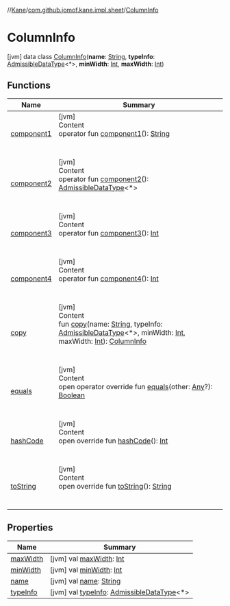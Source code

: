//[Kane](../../index.md)/[com.github.jomof.kane.impl.sheet](../index.md)/[ColumnInfo](index.md)



# ColumnInfo  
 [jvm] data class [ColumnInfo](index.md)(**name**: [String](https://kotlinlang.org/api/latest/jvm/stdlib/kotlin/-string/index.html), **typeInfo**: [AdmissibleDataType](../-admissible-data-type/index.md)<*>, **minWidth**: [Int](https://kotlinlang.org/api/latest/jvm/stdlib/kotlin/-int/index.html), **maxWidth**: [Int](https://kotlinlang.org/api/latest/jvm/stdlib/kotlin/-int/index.html))   


## Functions  
  
|  Name|  Summary| 
|---|---|
| <a name="com.github.jomof.kane.impl.sheet/ColumnInfo/component1/#/PointingToDeclaration/"></a>[component1](component1.md)| <a name="com.github.jomof.kane.impl.sheet/ColumnInfo/component1/#/PointingToDeclaration/"></a>[jvm]  <br>Content  <br>operator fun [component1](component1.md)(): [String](https://kotlinlang.org/api/latest/jvm/stdlib/kotlin/-string/index.html)  <br><br><br>
| <a name="com.github.jomof.kane.impl.sheet/ColumnInfo/component2/#/PointingToDeclaration/"></a>[component2](component2.md)| <a name="com.github.jomof.kane.impl.sheet/ColumnInfo/component2/#/PointingToDeclaration/"></a>[jvm]  <br>Content  <br>operator fun [component2](component2.md)(): [AdmissibleDataType](../-admissible-data-type/index.md)<*>  <br><br><br>
| <a name="com.github.jomof.kane.impl.sheet/ColumnInfo/component3/#/PointingToDeclaration/"></a>[component3](component3.md)| <a name="com.github.jomof.kane.impl.sheet/ColumnInfo/component3/#/PointingToDeclaration/"></a>[jvm]  <br>Content  <br>operator fun [component3](component3.md)(): [Int](https://kotlinlang.org/api/latest/jvm/stdlib/kotlin/-int/index.html)  <br><br><br>
| <a name="com.github.jomof.kane.impl.sheet/ColumnInfo/component4/#/PointingToDeclaration/"></a>[component4](component4.md)| <a name="com.github.jomof.kane.impl.sheet/ColumnInfo/component4/#/PointingToDeclaration/"></a>[jvm]  <br>Content  <br>operator fun [component4](component4.md)(): [Int](https://kotlinlang.org/api/latest/jvm/stdlib/kotlin/-int/index.html)  <br><br><br>
| <a name="com.github.jomof.kane.impl.sheet/ColumnInfo/copy/#kotlin.String#com.github.jomof.kane.impl.sheet.AdmissibleDataType[*]#kotlin.Int#kotlin.Int/PointingToDeclaration/"></a>[copy](copy.md)| <a name="com.github.jomof.kane.impl.sheet/ColumnInfo/copy/#kotlin.String#com.github.jomof.kane.impl.sheet.AdmissibleDataType[*]#kotlin.Int#kotlin.Int/PointingToDeclaration/"></a>[jvm]  <br>Content  <br>fun [copy](copy.md)(name: [String](https://kotlinlang.org/api/latest/jvm/stdlib/kotlin/-string/index.html), typeInfo: [AdmissibleDataType](../-admissible-data-type/index.md)<*>, minWidth: [Int](https://kotlinlang.org/api/latest/jvm/stdlib/kotlin/-int/index.html), maxWidth: [Int](https://kotlinlang.org/api/latest/jvm/stdlib/kotlin/-int/index.html)): [ColumnInfo](index.md)  <br><br><br>
| <a name="kotlin/Any/equals/#kotlin.Any?/PointingToDeclaration/"></a>[equals](../../com.github.jomof.kane.impl.types/-double-algebraic-type/index.md#%5Bkotlin%2FAny%2Fequals%2F%23kotlin.Any%3F%2FPointingToDeclaration%2F%5D%2FFunctions%2F-533753023)| <a name="kotlin/Any/equals/#kotlin.Any?/PointingToDeclaration/"></a>[jvm]  <br>Content  <br>open operator override fun [equals](../../com.github.jomof.kane.impl.types/-double-algebraic-type/index.md#%5Bkotlin%2FAny%2Fequals%2F%23kotlin.Any%3F%2FPointingToDeclaration%2F%5D%2FFunctions%2F-533753023)(other: [Any](https://kotlinlang.org/api/latest/jvm/stdlib/kotlin/-any/index.html)?): [Boolean](https://kotlinlang.org/api/latest/jvm/stdlib/kotlin/-boolean/index.html)  <br><br><br>
| <a name="kotlin/Any/hashCode/#/PointingToDeclaration/"></a>[hashCode](../../com.github.jomof.kane.impl.types/-double-algebraic-type/index.md#%5Bkotlin%2FAny%2FhashCode%2F%23%2FPointingToDeclaration%2F%5D%2FFunctions%2F-533753023)| <a name="kotlin/Any/hashCode/#/PointingToDeclaration/"></a>[jvm]  <br>Content  <br>open override fun [hashCode](../../com.github.jomof.kane.impl.types/-double-algebraic-type/index.md#%5Bkotlin%2FAny%2FhashCode%2F%23%2FPointingToDeclaration%2F%5D%2FFunctions%2F-533753023)(): [Int](https://kotlinlang.org/api/latest/jvm/stdlib/kotlin/-int/index.html)  <br><br><br>
| <a name="kotlin/Any/toString/#/PointingToDeclaration/"></a>[toString](../../com.github.jomof.kane.impl.types/-object-kane-type/-companion/index.md#%5Bkotlin%2FAny%2FtoString%2F%23%2FPointingToDeclaration%2F%5D%2FFunctions%2F-533753023)| <a name="kotlin/Any/toString/#/PointingToDeclaration/"></a>[jvm]  <br>Content  <br>open override fun [toString](../../com.github.jomof.kane.impl.types/-object-kane-type/-companion/index.md#%5Bkotlin%2FAny%2FtoString%2F%23%2FPointingToDeclaration%2F%5D%2FFunctions%2F-533753023)(): [String](https://kotlinlang.org/api/latest/jvm/stdlib/kotlin/-string/index.html)  <br><br><br>


## Properties  
  
|  Name|  Summary| 
|---|---|
| <a name="com.github.jomof.kane.impl.sheet/ColumnInfo/maxWidth/#/PointingToDeclaration/"></a>[maxWidth](max-width.md)| <a name="com.github.jomof.kane.impl.sheet/ColumnInfo/maxWidth/#/PointingToDeclaration/"></a> [jvm] val [maxWidth](max-width.md): [Int](https://kotlinlang.org/api/latest/jvm/stdlib/kotlin/-int/index.html)   <br>
| <a name="com.github.jomof.kane.impl.sheet/ColumnInfo/minWidth/#/PointingToDeclaration/"></a>[minWidth](min-width.md)| <a name="com.github.jomof.kane.impl.sheet/ColumnInfo/minWidth/#/PointingToDeclaration/"></a> [jvm] val [minWidth](min-width.md): [Int](https://kotlinlang.org/api/latest/jvm/stdlib/kotlin/-int/index.html)   <br>
| <a name="com.github.jomof.kane.impl.sheet/ColumnInfo/name/#/PointingToDeclaration/"></a>[name](name.md)| <a name="com.github.jomof.kane.impl.sheet/ColumnInfo/name/#/PointingToDeclaration/"></a> [jvm] val [name](name.md): [String](https://kotlinlang.org/api/latest/jvm/stdlib/kotlin/-string/index.html)   <br>
| <a name="com.github.jomof.kane.impl.sheet/ColumnInfo/typeInfo/#/PointingToDeclaration/"></a>[typeInfo](type-info.md)| <a name="com.github.jomof.kane.impl.sheet/ColumnInfo/typeInfo/#/PointingToDeclaration/"></a> [jvm] val [typeInfo](type-info.md): [AdmissibleDataType](../-admissible-data-type/index.md)<*>   <br>


